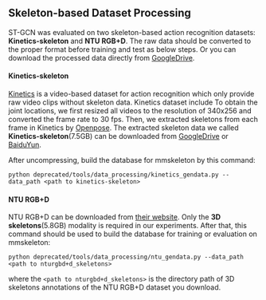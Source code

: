 ## Skeleton-based Dataset Processing

ST-GCN was evaluated on two skeleton-based action recognition datasets: **Kinetics-skeleton** and **NTU RGB+D**.
The raw data should be converted to the proper format before training and test as below steps. Or you can download
the processed data directly from [GoogleDrive](https://drive.google.com/open?id=103NOL9YYZSW1hLoWmYnv5Fs8mK-Ij7qb).

#### Kinetics-skeleton
[Kinetics](https://deepmind.com/research/open-source/open-source-datasets/kinetics/) is a video-based dataset for action recognition which only provide raw video clips without skeleton data. Kinetics dataset include To obtain the joint locations, we first resized all videos to the resolution of 340x256 and converted the frame rate to 30 fps.  Then, we extracted skeletons from each frame in Kinetics by [Openpose](https://github.com/CMU-Perceptual-Computing-Lab/openpose). The extracted skeleton data we called **Kinetics-skeleton**(7.5GB) can be downloaded from [GoogleDrive](https://drive.google.com/open?id=1SPQ6FmFsjGg3f59uCWfdUWI-5HJM_YhZ) or [BaiduYun](https://pan.baidu.com/s/1dwKG2TLvG-R1qeIiE4MjeA#list/path=%2FShare%2FAAAI18%2Fkinetics-skeleton&parentPath=%2FShare).

After uncompressing, build the database for mmskeleton by this command:
```
python deprecated/tools/data_processing/kinetics_gendata.py --data_path <path to kinetics-skeleton>
```

#### NTU RGB+D
NTU RGB+D can be downloaded from [their website](http://rose1.ntu.edu.sg/datasets/actionrecognition.asp).
Only the **3D skeletons**(5.8GB) modality is required in our experiments. After that, this command should be used to build the database for training or evaluation on mmskeleton:
```
python deprecated/tools/data_processing/ntu_gendata.py --data_path <path to nturgbd+d_skeletons>
```
where the ```<path to nturgbd+d_skeletons>``` is the directory path of 3D skeletons annotations of the NTU RGB+D dataset you download.
